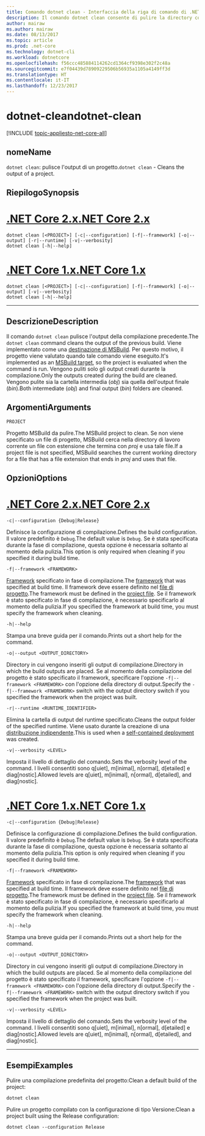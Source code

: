 ```yaml
---
title: Comando dotnet clean - Interfaccia della riga di comando di .NET Core
description: Il comando dotnet clean consente di pulire la directory corrente.
author: mairaw
ms.author: mairaw
ms.date: 08/13/2017
ms.topic: article
ms.prod: .net-core
ms.technology: dotnet-cli
ms.workload: dotnetcore
ms.openlocfilehash: f56ccc485884114262cd1364cf9398e302f2c48a
ms.sourcegitcommit: e7f04439d78909229506b56935a1105a4149ff3d
ms.translationtype: HT
ms.contentlocale: it-IT
ms.lasthandoff: 12/23/2017
---
```

# <a name="dotnet-clean"></a><span data-ttu-id="4b5e7-103">dotnet-clean</span><span class="sxs-lookup"><span data-stu-id="4b5e7-103">dotnet-clean</span></span>

[!INCLUDE [topic-appliesto-net-core-all](../../../includes/topic-appliesto-net-core-all.md)]

## <a name="name"></a><span data-ttu-id="4b5e7-104">nome</span><span class="sxs-lookup"><span data-stu-id="4b5e7-104">Name</span></span>

<span data-ttu-id="4b5e7-105">`dotnet clean`: pulisce l'output di un progetto.</span><span class="sxs-lookup"><span data-stu-id="4b5e7-105">`dotnet clean` - Cleans the output of a project.</span></span>

## <a name="synopsis"></a><span data-ttu-id="4b5e7-106">Riepilogo</span><span class="sxs-lookup"><span data-stu-id="4b5e7-106">Synopsis</span></span>

# <a name="net-core-2xtabnetcore2x"></a>[<span data-ttu-id="4b5e7-107">.NET Core 2.x</span><span class="sxs-lookup"><span data-stu-id="4b5e7-107">.NET Core 2.x</span></span>](#tab/netcore2x)
```
dotnet clean [<PROJECT>] [-c|--configuration] [-f|--framework] [-o|--output] [-r|--runtime] [-v|--verbosity]
dotnet clean [-h|--help]
```
# <a name="net-core-1xtabnetcore1x"></a>[<span data-ttu-id="4b5e7-108">.NET Core 1.x</span><span class="sxs-lookup"><span data-stu-id="4b5e7-108">.NET Core 1.x</span></span>](#tab/netcore1x)
```
dotnet clean [<PROJECT>] [-c|--configuration] [-f|--framework] [-o|--output] [-v|--verbosity]
dotnet clean [-h|--help]
```
---

## <a name="description"></a><span data-ttu-id="4b5e7-109">Descrizione</span><span class="sxs-lookup"><span data-stu-id="4b5e7-109">Description</span></span>

<span data-ttu-id="4b5e7-110">Il comando `dotnet clean` pulisce l'output della compilazione precedente.</span><span class="sxs-lookup"><span data-stu-id="4b5e7-110">The `dotnet clean` command cleans the output of the previous build.</span></span> <span data-ttu-id="4b5e7-111">Viene implementato come una [destinazione di MSBuild](/visualstudio/msbuild/msbuild-targets). Per questo motivo, il progetto viene valutato quando tale comando viene eseguito.</span><span class="sxs-lookup"><span data-stu-id="4b5e7-111">It's implemented as an [MSBuild target](/visualstudio/msbuild/msbuild-targets), so the project is evaluated when the command is run.</span></span> <span data-ttu-id="4b5e7-112">Vengono puliti solo gli output creati durante la compilazione.</span><span class="sxs-lookup"><span data-stu-id="4b5e7-112">Only the outputs created during the build are cleaned.</span></span> <span data-ttu-id="4b5e7-113">Vengono pulite sia la cartella intermedia (*obj*) sia quella dell'output finale (*bin*).</span><span class="sxs-lookup"><span data-stu-id="4b5e7-113">Both intermediate (*obj*) and final output (*bin*) folders are cleaned.</span></span>

## <a name="arguments"></a><span data-ttu-id="4b5e7-114">Argomenti</span><span class="sxs-lookup"><span data-stu-id="4b5e7-114">Arguments</span></span>

`PROJECT`

<span data-ttu-id="4b5e7-115">Progetto MSBuild da pulire.</span><span class="sxs-lookup"><span data-stu-id="4b5e7-115">The MSBuild project to clean.</span></span> <span data-ttu-id="4b5e7-116">Se non viene specificato un file di progetto, MSBuild cerca nella directory di lavoro corrente un file con estensione che termina con *proj* e usa tale file.</span><span class="sxs-lookup"><span data-stu-id="4b5e7-116">If a project file is not specified, MSBuild searches the current working directory for a file that has a file extension that ends in *proj* and uses that file.</span></span>

## <a name="options"></a><span data-ttu-id="4b5e7-117">Opzioni</span><span class="sxs-lookup"><span data-stu-id="4b5e7-117">Options</span></span>

# <a name="net-core-2xtabnetcore2x"></a>[<span data-ttu-id="4b5e7-118">.NET Core 2.x</span><span class="sxs-lookup"><span data-stu-id="4b5e7-118">.NET Core 2.x</span></span>](#tab/netcore2x)

`-c|--configuration {Debug|Release}`

<span data-ttu-id="4b5e7-119">Definisce la configurazione di compilazione.</span><span class="sxs-lookup"><span data-stu-id="4b5e7-119">Defines the build configuration.</span></span> <span data-ttu-id="4b5e7-120">Il valore predefinito è `Debug`.</span><span class="sxs-lookup"><span data-stu-id="4b5e7-120">The default value is `Debug`.</span></span> <span data-ttu-id="4b5e7-121">Se è stata specificata durante la fase di compilazione, questa opzione è necessaria soltanto al momento della pulizia.</span><span class="sxs-lookup"><span data-stu-id="4b5e7-121">This option is only required when cleaning if you specified it during build time.</span></span>

`-f|--framework <FRAMEWORK>`

<span data-ttu-id="4b5e7-122">[Framework](../../standard/frameworks.md) specificato in fase di compilazione.</span><span class="sxs-lookup"><span data-stu-id="4b5e7-122">The [framework](../../standard/frameworks.md) that was specified at build time.</span></span> <span data-ttu-id="4b5e7-123">Il framework deve essere definito nel [file di progetto](csproj.md).</span><span class="sxs-lookup"><span data-stu-id="4b5e7-123">The framework must be defined in the [project file](csproj.md).</span></span> <span data-ttu-id="4b5e7-124">Se il framework è stato specificato in fase di compilazione, è necessario specificarlo al momento della pulizia.</span><span class="sxs-lookup"><span data-stu-id="4b5e7-124">If you specified the framework at build time, you must specify the framework when cleaning.</span></span>

`-h|--help`

<span data-ttu-id="4b5e7-125">Stampa una breve guida per il comando.</span><span class="sxs-lookup"><span data-stu-id="4b5e7-125">Prints out a short help for the command.</span></span>

`-o|--output <OUTPUT_DIRECTORY>`

<span data-ttu-id="4b5e7-126">Directory in cui vengono inseriti gli output di compilazione.</span><span class="sxs-lookup"><span data-stu-id="4b5e7-126">Directory in which the build outputs are placed.</span></span> <span data-ttu-id="4b5e7-127">Se al momento della compilazione del progetto è stato specificato il framework, specificare l'opzione `-f|--framework <FRAMEWORK>` con l'opzione della directory di output.</span><span class="sxs-lookup"><span data-stu-id="4b5e7-127">Specify the `-f|--framework <FRAMEWORK>` switch with the output directory switch if you specified the framework when the project was built.</span></span>

`-r|--runtime <RUNTIME_IDENTIFIER>`

<span data-ttu-id="4b5e7-128">Elimina la cartella di output del runtime specificato.</span><span class="sxs-lookup"><span data-stu-id="4b5e7-128">Cleans the output folder of the specified runtime.</span></span> <span data-ttu-id="4b5e7-129">Viene usato durante la creazione di una [distribuzione indipendente](../deploying/index.md#self-contained-deployments-scd).</span><span class="sxs-lookup"><span data-stu-id="4b5e7-129">This is used when a [self-contained deployment](../deploying/index.md#self-contained-deployments-scd) was created.</span></span>

`-v|--verbosity <LEVEL>`

<span data-ttu-id="4b5e7-130">Imposta il livello di dettaglio del comando.</span><span class="sxs-lookup"><span data-stu-id="4b5e7-130">Sets the verbosity level of the command.</span></span> <span data-ttu-id="4b5e7-131">I livelli consentiti sono q[uiet], m[inimal], n[ormal], d[etailed] e diag[nostic].</span><span class="sxs-lookup"><span data-stu-id="4b5e7-131">Allowed levels are q[uiet], m[inimal], n[ormal], d[etailed], and diag[nostic].</span></span>

# <a name="net-core-1xtabnetcore1x"></a>[<span data-ttu-id="4b5e7-132">.NET Core 1.x</span><span class="sxs-lookup"><span data-stu-id="4b5e7-132">.NET Core 1.x</span></span>](#tab/netcore1x)

`-c|--configuration {Debug|Release}`

<span data-ttu-id="4b5e7-133">Definisce la configurazione di compilazione.</span><span class="sxs-lookup"><span data-stu-id="4b5e7-133">Defines the build configuration.</span></span> <span data-ttu-id="4b5e7-134">Il valore predefinito è `Debug`.</span><span class="sxs-lookup"><span data-stu-id="4b5e7-134">The default value is `Debug`.</span></span> <span data-ttu-id="4b5e7-135">Se è stata specificata durante la fase di compilazione, questa opzione è necessaria soltanto al momento della pulizia.</span><span class="sxs-lookup"><span data-stu-id="4b5e7-135">This option is only required when cleaning if you specified it during build time.</span></span>

`-f|--framework <FRAMEWORK>`

<span data-ttu-id="4b5e7-136">[Framework](../../standard/frameworks.md) specificato in fase di compilazione.</span><span class="sxs-lookup"><span data-stu-id="4b5e7-136">The [framework](../../standard/frameworks.md) that was specified at build time.</span></span> <span data-ttu-id="4b5e7-137">Il framework deve essere definito nel [file di progetto](csproj.md).</span><span class="sxs-lookup"><span data-stu-id="4b5e7-137">The framework must be defined in the [project file](csproj.md).</span></span> <span data-ttu-id="4b5e7-138">Se il framework è stato specificato in fase di compilazione, è necessario specificarlo al momento della pulizia.</span><span class="sxs-lookup"><span data-stu-id="4b5e7-138">If you specified the framework at build time, you must specify the framework when cleaning.</span></span>

`-h|--help`

<span data-ttu-id="4b5e7-139">Stampa una breve guida per il comando.</span><span class="sxs-lookup"><span data-stu-id="4b5e7-139">Prints out a short help for the command.</span></span>

`-o|--output <OUTPUT_DIRECTORY>`

<span data-ttu-id="4b5e7-140">Directory in cui vengono inseriti gli output di compilazione.</span><span class="sxs-lookup"><span data-stu-id="4b5e7-140">Directory in which the build outputs are placed.</span></span> <span data-ttu-id="4b5e7-141">Se al momento della compilazione del progetto è stato specificato il framework, specificare l'opzione `-f|--framework <FRAMEWORK>` con l'opzione della directory di output.</span><span class="sxs-lookup"><span data-stu-id="4b5e7-141">Specify the `-f|--framework <FRAMEWORK>` switch with the output directory switch if you specified the framework when the project was built.</span></span>

`-v|--verbosity <LEVEL>`

<span data-ttu-id="4b5e7-142">Imposta il livello di dettaglio del comando.</span><span class="sxs-lookup"><span data-stu-id="4b5e7-142">Sets the verbosity level of the command.</span></span> <span data-ttu-id="4b5e7-143">I livelli consentiti sono q[uiet], m[inimal], n[ormal], d[etailed] e diag[nostic].</span><span class="sxs-lookup"><span data-stu-id="4b5e7-143">Allowed levels are q[uiet], m[inimal], n[ormal], d[etailed], and diag[nostic].</span></span>

---

## <a name="examples"></a><span data-ttu-id="4b5e7-144">Esempi</span><span class="sxs-lookup"><span data-stu-id="4b5e7-144">Examples</span></span>

<span data-ttu-id="4b5e7-145">Pulire una compilazione predefinita del progetto:</span><span class="sxs-lookup"><span data-stu-id="4b5e7-145">Clean a default build of the project:</span></span>

`dotnet clean`

<span data-ttu-id="4b5e7-146">Pulire un progetto compilato con la configurazione di tipo Versione:</span><span class="sxs-lookup"><span data-stu-id="4b5e7-146">Clean a project built using the Release configuration:</span></span>

`dotnet clean --configuration Release`
